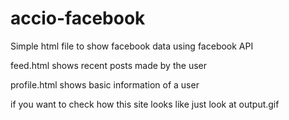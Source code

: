 # accio-facebook
Simple html file to show facebook data using facebook API

feed.html shows recent posts made by the user

profile.html shows basic information of a user

if you want to check how this site looks like just look at output.gif
